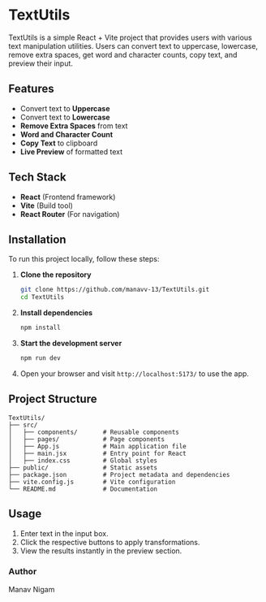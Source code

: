# TextUtils

TextUtils is a simple React + Vite project that provides users with various text manipulation utilities. Users can convert text to uppercase, lowercase, remove extra spaces, get word and character counts, copy text, and preview their input.

## Features

- Convert text to **Uppercase**
- Convert text to **Lowercase**
- **Remove Extra Spaces** from text
- **Word and Character Count**
- **Copy Text** to clipboard
- **Live Preview** of formatted text

## Tech Stack

- **React** (Frontend framework)
- **Vite** (Build tool)
- **React Router** (For navigation)

## Installation

To run this project locally, follow these steps:

1. **Clone the repository**
   ```bash
   git clone https://github.com/manavv-13/TextUtils.git
   cd TextUtils
   ```

2. **Install dependencies**
   ```bash
   npm install
   ```

3. **Start the development server**
   ```bash
   npm run dev
   ```

4. Open your browser and visit `http://localhost:5173/` to use the app.

## Project Structure

```
TextUtils/
├── src/
│   ├── components/       # Reusable components
│   ├── pages/            # Page components
│   ├── App.js            # Main application file
│   ├── main.jsx          # Entry point for React
│   ├── index.css         # Global styles
├── public/               # Static assets
├── package.json          # Project metadata and dependencies
├── vite.config.js        # Vite configuration
└── README.md             # Documentation
```

## Usage

1. Enter text in the input box.
2. Click the respective buttons to apply transformations.
3. View the results instantly in the preview section.


### Author
Manav Nigam

